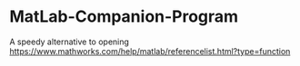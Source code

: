 # MatLab-Companion-Program
A speedy alternative to opening https://www.mathworks.com/help/matlab/referencelist.html?type=function
